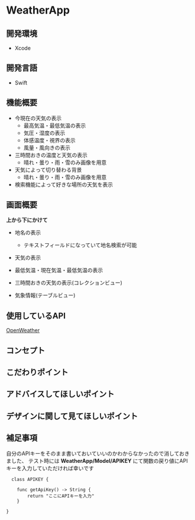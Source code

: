 # WeatherApp


## 開発環境
* Xcode
## 開発言語
* Swift

## 機能概要
* 今現在の天気の表示
  * 最高気温・最低気温の表示
  * 気圧・湿度の表示
  * 体感温度・視界の表示
  * 風量・風向きの表示
* 三時間おきの温度と天気の表示
  * 晴れ・曇り・雨・雪のみ画像を用意
* 天気によって切り替わる背景
  * 晴れ・曇り・雨・雪のみ画像を用意
* 検索機能によって好きな場所の天気を表示

## 画面概要
**上から下にかけて**
* 地名の表示
  * テキストフィールドになっていて地名検索が可能
* 天気の表示
* 最低気温・現在気温・最低気温の表示
* 三時間おきの天気の表示(コレクションビュー)

* 気象情報(テーブルビュー)

## 使用しているAPI
[OpenWeather](https://openweathermap.org/api)

## コンセプト

## こだわりポイント

## アドバイスしてほしいポイント

## デザインに関して見てほしいポイント

## 補足事項
自分のAPIキーをそのまま書いておいていいのかわからなかったので消しておきました、
テスト時には **WeatherApp/Model/APIKEY** にて関数の戻り値にAPIキーを入力していただければ幸いです

```Swift:APIKEY
  class APIKEY {
    
    func getApiKey() -> String {
        return "ここにAPIキーを入力"
    }
    
}

```

